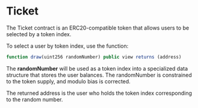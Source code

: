 # Ticket

The Ticket contract is an ERC20-compatible token that allows users to be selected by a token index.

To select a user by token index, use the function:

```javascript
function draw(uint256 randomNumber) public view returns (address)
```

The **randomNumber** will be used as a token index into a specialized data structure that stores the user balances.  The randomNumber is constrained to the token supply, and modulo bias is corrected.

The returned address is the user who holds the token index corresponding to the random number.

